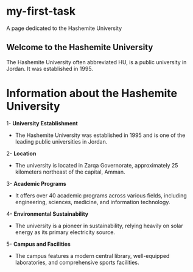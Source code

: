 # my-first-task
A page dedicated to the Hashemite University
## Welcome to the Hashemite University
The Hashemite University often abbreviated HU, is a public university in Jordan. It was established in 1995.


# Information about the Hashemite University

1- **University Establishment**  
  - The Hashemite University was established in 1995 and is one of the leading public universities in Jordan.

2- **Location**  
  - The university is located in Zarqa Governorate, approximately 25 kilometers northeast of the capital, Amman.

3- **Academic Programs**  
  - It offers over 40 academic programs across various fields, including engineering, sciences, medicine, and information technology.

4- **Environmental Sustainability**  
  - The university is a pioneer in sustainability, relying heavily on solar energy as its primary electricity source.

5- **Campus and Facilities**  
  - The campus features a modern central library, well-equipped laboratories, and comprehensive sports facilities.

